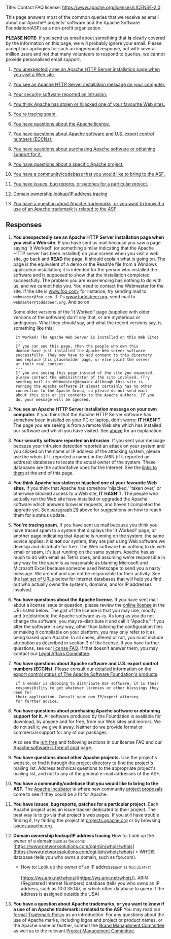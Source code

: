 Title: Contact FAQ
license: https://www.apache.org/licenses/LICENSE-2.0

This page answers most of the common queries that we receive as email about our
Apache&reg; projects' software and the Apache Software Foundation(ASF) as a non-profit organization. 

**PLEASE NOTE:** If you send us email about something that **is** clearly
covered by the information on this page, we will probably ignore your email. Please accept our apologies for such an impersonal response, but
with several million users and not that many volunteers to respond to queries, we cannot provide personalised email support.

1.  [You unexpectedly see an Apache HTTP Server installation page when you
visit a Web site.](#itworked) 

1.  [You see an Apache HTTP Server installation message on your
computer.](#mypc) 

1.  [Your security software reported an intrusion.](#intruder) 

1.  [You think Apache has stolen or hijacked one of your favourite Web
sites.](#hijack) 

1.  [You're tracing spam.](#spam) 

1.  [You have questions about the Apache license.](#license) 

1.  [You have questions about Apache software and U.S. export control
numbers (ECCNs).](#export) 

1.  [You have questions about purchasing Apache software or obtaining
support for it.](#purchase) 

1.  [You have questions about a specific Apache project.](#projects) 

1.  [You have a community/codebase that you would like to bring to the
ASF.](#incubator) 

1.  [You have issues, bug reports, or patches for a particular
project.](#patch) 

1.  [Domain ownership lookup/IP address tracing](#dirs) 

1.  [You have a question about Apache trademarks, or you want to know if a
use of an Apache trademark is related to the ASF](#brand) 

## Responses

<a id="itworked" name="itworked"></a>

1. **You unexpectedly see an Apache HTTP
   Server installation page when you visit a Web site.** 
   If you have sent us mail because you saw a page saying 'It Worked!' (or
   something similar indicating that the Apache HTTP server has been installed) on your screen
   when you visit a web site, go back and **READ** the page. It should
   explain what is going on. The page is the equivalent of a demo or the
   ReadMe file from a Windows application installation; it is intended for the
   person who installed the software and is supposed to show that the
   installation completed successfully. The problem you are experiencing
   has nothing to do with us, and we cannot help you. You need to contact the
   Webmaster for the site. If the site is www.foo.com, for instance, try
   sending mail to `webmaster@foo.com`. If it's www.toddsbeer.org, send
   mail to `webmaster@toddsbeer.org`. And so on.
   
   Some older versions of the 'It Worked!' page (supplied with older versions of the software)
   don't say that, or are mysterious or ambiguous. What they _should_ say, and what the recent
   versions say, is something like this!

        It Worked! The Apache Web Server is installed on this Web Site!
        ---
        If you can see this page, then the people who own this
        domain have just installed the Apache Web server software
        successfully. They now have to add content to this directory
        and replace this placeholder page, or else point the server
        at their real content.
        ---
        If you are seeing this page instead of the site you expected,
        please contact the administrator of the site involved. (Try
        sending mail to <Webmaster@domain> Although this site is
        running the Apache software it almost certainly has no other
        connection to the Apache Group, so please do not send mail
        about this site or its contents to the Apache authors. If you
        do, your message will be ignored.

   <a id="mypc" name="mypc"></a>

2. **You see an Apache HTTP Server installation
   message on your own computer.**
   If you think that the Apache HTTP Server software has somehow been
   installed on your PC or laptop, don't worry: **IT HASN'T**. The page you
   are seeing is from a remote Web site which has installed our software and
   which you have visited. See [above](#itworked) for an
   explanation.

   <a id="intruder" name="intruder"></a>

1. **Your security software reported an intrusion.**
   If you sent your message because your intrusion detection reported an
   attack on your system and you clicked on the name or IP address of the
   attacking system, please use the whois (if it reported a name) or the ARIN
   (if it reported an address) databases to locate the actual owner of the
   system. These databases are the authoritative ones for the Internet. See the
   [links to them](#dirs) at the end of this page.

   <a id="hijack" name="hijack"></a>

1. **You think Apache has stolen or hijacked one of your favourite Web sites.**
   If you think that Apache has somehow 'hijacked,' 'taken over,' or otherwise
   blocked access to a Web site, **IT HASN'T**. The people who actually
   *run* the Web site have installed or upgraded the Apache software which
   answers browser requests, and haven't completed the upgrade yet. See
   [paragraph [1]](#itworked) above for suggestions on how to reach them for a
   status update.

   <a id="spam" name="spam"></a>

1. **You're tracing spam.**
   If you have sent us mail because you think you have traced spam to a system
   that displays the 'It Worked!' page, or another page indicating that Apache
   is running on the system, the same advice applies: it is **not** our
   system; they are just using Web software we develop and distribute for
   free. The Web software has nothing to do with email or spam, it's just
   running on the same system. Apache has as much to do with email as Tetris
   does, and assuming we're responsible in any way for the spam is as
   reasonable as blaming Microsoft and Microsoft Excel because someone used
   Netscape to send you a nasty message. We are not and can not be responsible
   for their activity. See the [last set of URLs](#dirs) below for Internet
   databases that will help you find out who actually owns the systems,
   domains, and/or IP addresses involved.

   <a id="licence" name="licence"></a><a id="license" name="license"></a> <!-- N.B. keep the old spelling to avoid breaking links -->

1. **You have questions about the Apache license.**
   If you have sent mail about a license issue or question, please review the
   [online license](/LICENSE) at the URL listed below.
   The gist of the license is that you may use, modify, and [re]distribute
   the Apache software as-is. As long as you do not change the software, you
   may re-distribute it and call it "Apache." If you alter the software in any
   way, other than tailoring the configuration files or making it compilable
   on your platform, you may only refer to it as being based upon Apache. In
   all cases, altered or not, you must include attribution as described in
   section 3 of the license. If you have further questions, see our [license
   FAQ](license-FAQ.html). If that doesn't answer them, you may contact our
   [Legal Affairs Committee](/legal/).

   <a name="export"></a>

1. **You have questions about Apache software and U.S. export control numbers (ECCNs).**
   Please consult our [detailed information on the export control status of
   The Apache Software Foundation's products](/licenses/exports/).

        If a vendor is choosing to distribute ASF software, it is their
        responsibility to get whatever licenses or other blessings they need for
        their application. Consult your own IP/export attorney
        for further advice.

   <a name="purchase"></a>

1. **You have questions about purchasing Apache software or obtaining support for it.**
   All software produced by the Foundation is available for download, by
   anyone and for free, from our Web sites and mirrors. We do not sell it; we
   give it away. Neither do we provide formal or commercial support for any of
   our packages.

   Also see the [is it free](license-FAQ.html#IsItFree) and following
   sections in our license FAQ and our [Apache software is free of cost](/free/) page.

   <a id="projects" name="projects"></a>

1. **You have questions about other Apache projects.**
   Use the project's website, or find it through the [project
   directory](https://projects.apache.org/) to find the project's mailing list.
   Address technical questions to the appropriate
   project's mailing list, and not to any of the general e-mail addresses of the
   ASF.

   <a id="incubator" name="incubator"></a>

1. **You have a community/codebase that you would like to bring to the ASF.**
   The [Apache Incubator](//incubator.apache.org/) is where new 
   community [project proposals](//incubator.apache.org/guides/proposal.html) come to see if they could be a fit for Apache.

   <a id="patch" name="patch"></a>

1. **You have issues, bug reports, patches for a particular project.**
   Each Apache project uses an issue tracker dedicated to their project. The
   best way is to go via that project's web pages. If you still have trouble
   finding it, try finding the project at
   [projects.apache.org](https://projects.apache.org/) or by browsing
   [issues.apache.org](https://issues.apache.org/).

   <a id="dirs" name="dirs"></a>

1. **Domain ownership lookup/IP address tracing**
   How to: Look up the owner of a domain<small>(such as foo.com)</small>:
   [https://www.networksolutions.com/cgi-bin/whois/whois](https://www.networksolutions.com/cgi-bin/whois/whois)
   &gt;
   WHOIS database (tells you who owns a domain, such as foo.com).

    - How to: Look up the owner of an IP address<small>(such as
      10.0.35.147):</small>:<br></br> [https://ws.arin.net/whois/](https://ws.arin.net/whois/).
      ARIN (Registered Internet Numbers) database (tells you who owns an IP
      address, such as 10.0.35.147, or which other database to query if the
      address is assigned outside the USA)

   <a id="brand" name="brand"></a>

1. **You have a question about Apache trademarks, or you want to know if a use of
   an Apache trademark is related to the ASF**
   You may read our [formal Trademark Policy](/foundation/marks/) as an
   introduction. For any questions about the use of Apache marks, including logos
   and project or product names, or the Apache name or feather, contact the
   [Brand Management Committee](/foundation/marks/contact) as well as to the relevant [Project
   Management Committee](//projects.apache.org/).
